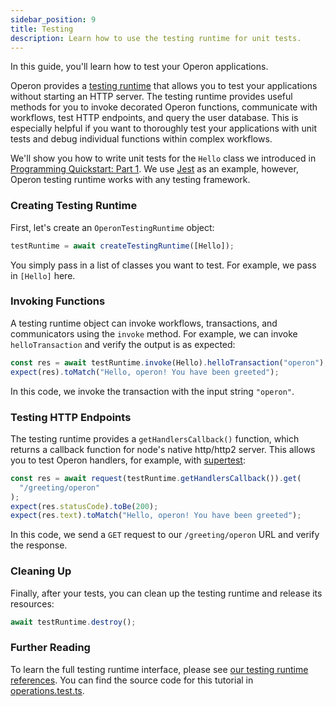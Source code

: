 ```yaml
---
sidebar_position: 9
title: Testing
description: Learn how to use the testing runtime for unit tests.
---
```


In this guide, you'll learn how to test your Operon applications.

Operon provides a [testing runtime](..) that allows you to test your applications without starting an HTTP server.
The testing runtime provides useful methods for you to invoke decorated Operon functions, communicate with workflows, test HTTP endpoints, and query the user database.
This is especially helpful if you want to thoroughly test your applications with unit tests and debug individual functions within complex workflows.

We'll show you how to write unit tests for the `Hello` class we introduced in [Programming Quickstart: Part 1](../getting-started/quickstart-programming-1.md). We use [Jest](https://jestjs.io/) as an example, however, Operon testing runtime works with any testing framework.

### Creating Testing Runtime

First, let's create an `OperonTestingRuntime` object:
```javascript
testRuntime = await createTestingRuntime([Hello]);
```
You simply pass in a list of classes you want to test. For example, we pass in `[Hello]` here.

### Invoking Functions

A testing runtime object can invoke workflows, transactions, and communicators using the `invoke` method.
For example, we can invoke `helloTransaction` and verify the output is as expected:
```javascript
const res = await testRuntime.invoke(Hello).helloTransaction("operon");
expect(res).toMatch("Hello, operon! You have been greeted");
```
In this code, we invoke the transaction with the input string `"operon"`.

### Testing HTTP Endpoints

The testing runtime provides a `getHandlersCallback()` function, which  returns a callback function for node's native http/http2 server. This allows you to test Operon handlers, for example, with [supertest](https://www.npmjs.com/package/supertest):
```javascript
const res = await request(testRuntime.getHandlersCallback()).get(
  "/greeting/operon"
);
expect(res.statusCode).toBe(200);
expect(res.text).toMatch("Hello, operon! You have been greeted");
```
In this code, we send a `GET` request to our `/greeting/operon` URL and verify the response.

### Cleaning Up

Finally, after your tests, you can clean up the testing runtime and release its resources:
```javascript
await testRuntime.destroy();
```

### Further Reading

To learn the full testing runtime interface, please see [our testing runtime references](..).
You can find the source code for this tutorial in [operations.test.ts](..).